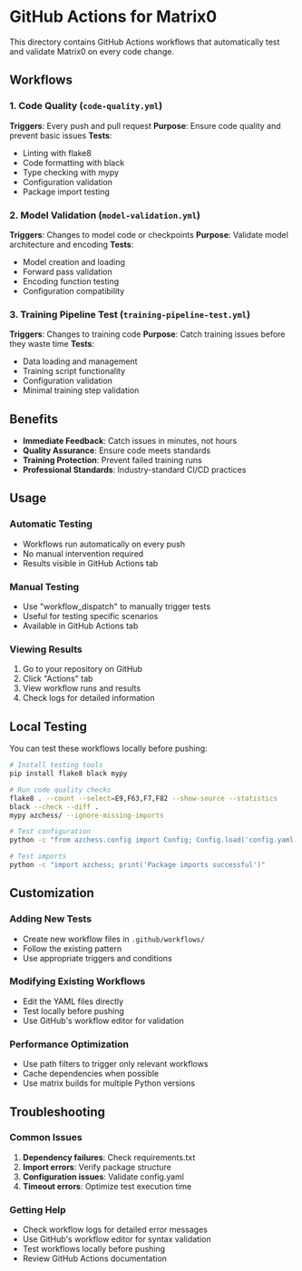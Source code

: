 # GitHub Actions for Matrix0

This directory contains GitHub Actions workflows that automatically test and validate Matrix0 on every code change.

## Workflows

### 1. Code Quality (`code-quality.yml`)
**Triggers**: Every push and pull request
**Purpose**: Ensure code quality and prevent basic issues
**Tests**:
- Linting with flake8
- Code formatting with black
- Type checking with mypy
- Configuration validation
- Package import testing

### 2. Model Validation (`model-validation.yml`)
**Triggers**: Changes to model code or checkpoints
**Purpose**: Validate model architecture and encoding
**Tests**:
- Model creation and loading
- Forward pass validation
- Encoding function testing
- Configuration compatibility

### 3. Training Pipeline Test (`training-pipeline-test.yml`)
**Triggers**: Changes to training code
**Purpose**: Catch training issues before they waste time
**Tests**:
- Data loading and management
- Training script functionality
- Configuration validation
- Minimal training step validation

## Benefits

- **Immediate Feedback**: Catch issues in minutes, not hours
- **Quality Assurance**: Ensure code meets standards
- **Training Protection**: Prevent failed training runs
- **Professional Standards**: Industry-standard CI/CD practices

## Usage

### Automatic Testing
- Workflows run automatically on every push
- No manual intervention required
- Results visible in GitHub Actions tab

### Manual Testing
- Use "workflow_dispatch" to manually trigger tests
- Useful for testing specific scenarios
- Available in GitHub Actions tab

### Viewing Results
1. Go to your repository on GitHub
2. Click "Actions" tab
3. View workflow runs and results
4. Check logs for detailed information

## Local Testing

You can test these workflows locally before pushing:

```bash
# Install testing tools
pip install flake8 black mypy

# Run code quality checks
flake8 . --count --select=E9,F63,F7,F82 --show-source --statistics
black --check --diff .
mypy azchess/ --ignore-missing-imports

# Test configuration
python -c "from azchess.config import Config; Config.load('config.yaml')"

# Test imports
python -c "import azchess; print('Package imports successful')"
```

## Customization

### Adding New Tests
- Create new workflow files in `.github/workflows/`
- Follow the existing pattern
- Use appropriate triggers and conditions

### Modifying Existing Workflows
- Edit the YAML files directly
- Test locally before pushing
- Use GitHub's workflow editor for validation

### Performance Optimization
- Use path filters to trigger only relevant workflows
- Cache dependencies when possible
- Use matrix builds for multiple Python versions

## Troubleshooting

### Common Issues
1. **Dependency failures**: Check requirements.txt
2. **Import errors**: Verify package structure
3. **Configuration issues**: Validate config.yaml
4. **Timeout errors**: Optimize test execution time

### Getting Help
- Check workflow logs for detailed error messages
- Use GitHub's workflow editor for syntax validation
- Test workflows locally before pushing
- Review GitHub Actions documentation
